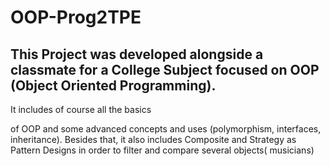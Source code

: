 # OOP-Prog2TPE
  This Project was developed alongside a classmate for a College Subject focused on OOP (Object Oriented Programming).
  --
  It includes of course all the basics
  
  of OOP and some advanced concepts and uses (polymorphism, interfaces, inheritance).  Besides that, it also includes Composite and Strategy as Pattern Designs in order to filter and compare several objects( musicians) 
  
